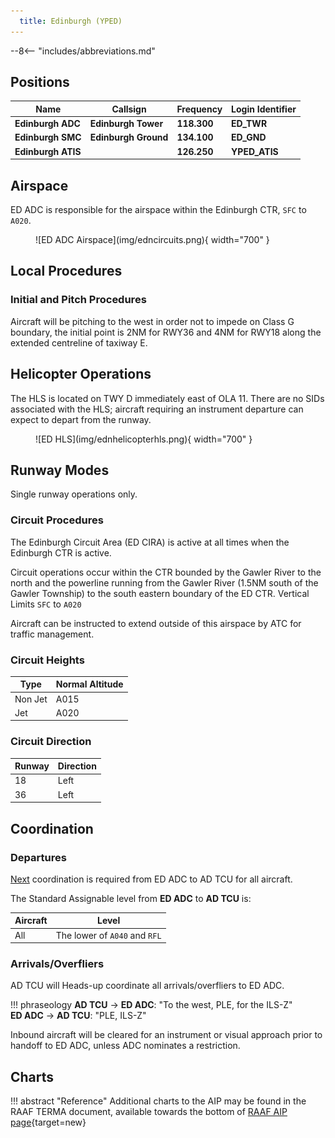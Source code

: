 ```yaml
---
  title: Edinburgh (YPED)
---
```


--8<-- "includes/abbreviations.md"

## Positions

| Name                | Callsign               | Frequency      | Login Identifier     |
| ------------------- | ---------------------- | -------------- | -------------------- |
| **Edinburgh ADC**   | **Edinburgh Tower**    | **118.300**    | **ED_TWR**           |
| **Edinburgh SMC**   | **Edinburgh Ground**   | **134.100**    | **ED_GND**           |
| **Edinburgh ATIS**      |                        | **126.250**        | **YPED_ATIS**            |

## Airspace
ED ADC is responsible for the airspace within the Edinburgh CTR, `SFC` to `A020`.

<figure markdown>
![ED ADC Airspace](img/edncircuits.png){ width="700" }
</figure>

## Local Procedures
### Initial and Pitch Procedures 
Aircraft will be pitching to the west in order not to impede on Class G boundary, the initial point is 2NM for RWY36 and 4NM for RWY18 along the extended centreline of taxiway E.

## Helicopter Operations
The HLS is located on TWY D immediately east of OLA 11. There are no SIDs associated with the HLS; aircraft requiring an instrument departure can expect to depart from the runway.

<figure markdown>
![ED HLS](img/ednhelicopterhls.png){ width="700" }
</figure>

## Runway Modes
Single runway operations only.

### Circuit Procedures
The Edinburgh Circuit Area (ED CIRA) is active at all times when the Edinburgh CTR is active.

Circuit operations occur within the CTR bounded by the Gawler River to the north and the powerline running from the Gawler River (1.5NM south of the Gawler Township) to the south eastern boundary of the ED CTR. Vertical Limits `SFC` to `A020`

Aircraft can be instructed to extend outside of this airspace by ATC for traffic management.

### Circuit Heights
| Type    | Normal Altitude |
| ------- | --------------- |
| Non Jet | A015            |
| Jet     | A020            |

### Circuit Direction

| Runway | Direction |
| ------ | --------- |
| 18     | Left      |
| 36     | Left      |

## Coordination
### Departures
[Next](../../controller-skills/coordination.md#next) coordination is required from ED ADC to AD TCU for all aircraft.

The Standard Assignable level from **ED ADC** to **AD TCU** is:

| Aircraft | Level |
| -------- | ----- |
| All | The lower of `A040` and `RFL` |

### Arrivals/Overfliers
AD TCU will Heads-up coordinate all arrivals/overfliers to ED ADC.

!!! phraseology
    <span class="hotline">**AD TCU** -> **ED ADC**</span>: "To the west, PLE, for the ILS-Z"  
    <span class="hotline">**ED ADC** -> **AD TCU**</span>: "PLE, ILS-Z"

Inbound aircraft will be cleared for an instrument or visual approach prior to handoff to ED ADC, unless ADC nominates a restriction.

## Charts
!!! abstract "Reference"
    Additional charts to the AIP may be found in the RAAF TERMA document, available towards the bottom of [RAAF AIP page](https://ais-af.airforce.gov.au/australian-aip){target=new}